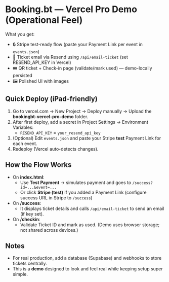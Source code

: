 # Booking.bt — Vercel Pro Demo (Operational Feel)

What you get:
- 🔒 Stripe test-ready flow (paste your Payment Link per event in `events.json`)
- 📧 Ticket email via Resend using `/api/email-ticket` (set RESEND_API_KEY in Vercel)
- 🎟️ QR ticket + Check-in page (validate/mark used) — demo-locally persisted
- 🖼️ Polished UI with images

## Quick Deploy (iPad-friendly)
1) Go to vercel.com → New Project → Deploy manually → Upload the **bookingbt-vercel-pro-demo** folder.
2) After first deploy, add a secret in Project Settings → Environment Variables:
   - `RESEND_API_KEY` = `your_resend_api_key`
3) (Optional) Edit `events.json` and paste your Stripe **test** Payment Link for each event.
4) Redeploy (Vercel auto-detects changes).

## How the Flow Works
- On **index.html**:
  - Use **Test Payment** → simulates payment and goes to `/success?id=...&event=...`
  - Or click **Stripe (test)** if you added a Payment Link (configure success URL in Stripe to `/success`)
- On **/success**:
  - It displays ticket details and calls `/api/email-ticket` to send an email (if key set).
- On **/checkin**:
  - Validate Ticket ID and mark as used. (Demo uses browser storage; not shared across devices.)

## Notes
- For real production, add a database (Supabase) and webhooks to store tickets centrally.
- This is a **demo** designed to look and feel real while keeping setup super simple.
